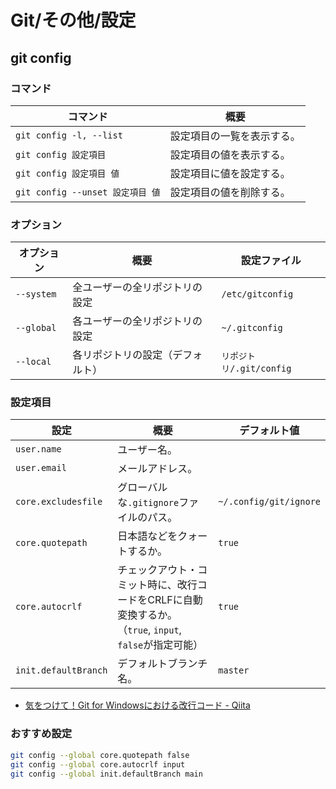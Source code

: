 # Git/その他/設定

## git config

### コマンド

| コマンド                         | 概要                       |
| -------------------------------- | -------------------------- |
| `git config -l, --list`          | 設定項目の一覧を表示する。 |
| `git config 設定項目`            | 設定項目の値を表示する。   |
| `git config 設定項目 値`         | 設定項目に値を設定する。   |
| `git config --unset 設定項目 値` | 設定項目の値を削除する。   |

### オプション

| オプション | 概要                             | 設定ファイル             |
| ---------- | -------------------------------- | ------------------------ |
| `--system` | 全ユーザーの全リポジトリの設定   | `/etc/gitconfig`         |
| `--global` | 各ユーザーの全リポジトリの設定   | `~/.gitconfig`           |
| `--local`  | 各リポジトリの設定（デフォルト） | `リポジトリ/.git/config` |

### 設定項目

| 設定                 | 概要                                                         | デフォルト値           |
| -------------------- | ------------------------------------------------------------ | ---------------------- |
| `user.name`          | ユーザー名。                                                 |                        |
| `user.email`         | メールアドレス。                                             |                        |
| `core.excludesfile`  | グローバルな`.gitignore`ファイルのパス。                     | `~/.config/git/ignore` |
| `core.quotepath`     | 日本語などをクォートするか。                                 | `true`                 |
| `core.autocrlf`      | チェックアウト・コミット時に、改行コードをCRLFに自動変換するか。<br />（`true`, `input`, `false`が指定可能） | `true`                 |
| `init.defaultBranch` | デフォルトブランチ名。                                       | `master`               |

- [気をつけて！Git for Windowsにおける改行コード - Qiita](https://qiita.com/uggds/items/00a1974ec4f115616580)

### おすすめ設定

```bash
git config --global core.quotepath false
git config --global core.autocrlf input
git config --global init.defaultBranch main
```

